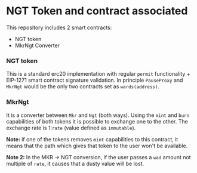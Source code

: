 # NGT Token and contract associated

This repository includes 2 smart contracts:

- NGT token
- MkrNgt Converter

### NGT token

This is a standard erc20 implementation with regular `permit` functionality + EIP-1271 smart contract signature validation.
In principle `PauseProxy` and `MkrNgt` would be the only two contracts set as `wards(address)`.

### MkrNgt

It is a converter between `Mkr` and `Ngt` (both ways). Using the `mint` and `burn` capabilities of both tokens it is possible to exchange one to the other. The exchange rate is 1:`rate` (value defined as `immutable`).

**Note:** if one of the tokens removes `mint` capabilities to this contract, it means that the path which gives that token to the user won't be available.

**Note 2:** In the MKR -> NGT conversion, if the user passes a `wad` amount not multiple of `rate`, it causes that a dusty value will be lost. 
